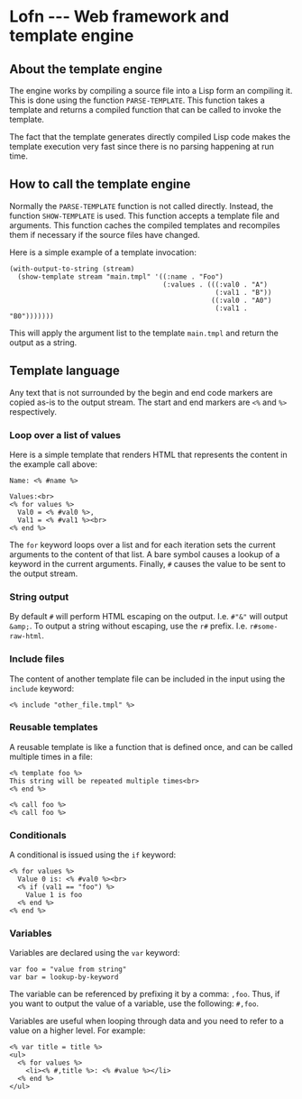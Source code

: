 # Lofn --- Web framework and template engine

## About the template engine

The engine works by compiling a source file into a Lisp form an
compiling it. This is done using the function `PARSE-TEMPLATE`. This
function takes a template and returns a compiled function that can be
called to invoke the template.

The fact that the template generates directly compiled Lisp code makes
the template execution very fast since there is no parsing happening
at run time.

## How to call the template engine

Normally the `PARSE-TEMPLATE` function is not called directly.
Instead, the function `SHOW-TEMPLATE` is used. This function accepts a
template file and arguments. This function caches the compiled
templates and recompiles them if necessary if the source files have
changed.

Here is a simple example of a template invocation:

```
(with-output-to-string (stream)
  (show-template stream "main.tmpl" '((:name . "Foo")
                                      (:values . (((:val0 . "A")
                                                   (:val1 . "B"))
                                                  ((:val0 . "A0")
                                                   (:val1 . "B0")))))))
```

This will apply the argument list to the template `main.tmpl` and
return the output as a string.

## Template language

Any text that is not surrounded by the begin and end code markers are
copied as-is to the output stream. The start and end markers are `<%`
and `%>` respectively.

### Loop over a list of values

Here is a simple template that renders HTML that represents the
content in the example call above:

```
Name: <% #name %>

Values:<br>
<% for values %>
  Val0 = <% #val0 %>,
  Val1 = <% #val1 %><br>
<% end %>
```

The `for` keyword loops over a list and for each iteration sets the
current arguments to the content of that list. A bare symbol causes a
lookup of a keyword in the current arguments. Finally, `#` causes the
value to be sent to the output stream.

### String output

By default `#` will perform HTML escaping on the output. I.e. `#"&"`
will output `&amp;`. To output a string without escaping, use the `r#`
prefix. I.e. `r#some-raw-html`.

### Include files

The content of another template file can be included in the input
using the `include` keyword:

```
<% include "other_file.tmpl" %>
```

### Reusable templates

A reusable template is like a function that is defined once, and can
be called multiple times in a file:

```
<% template foo %>
This string will be repeated multiple times<br>
<% end %>

<% call foo %>
<% call foo %>
```

### Conditionals

A conditional is issued using the `if` keyword:

```
<% for values %>
  Value 0 is: <% #val0 %><br>
  <% if (val1 == "foo") %>
    Value 1 is foo
  <% end %>
<% end %>
```

### Variables

Variables are declared using the `var` keyword:

```
var foo = "value from string"
var bar = lookup-by-keyword
```

The variable can be referenced by prefixing it by a comma: `,foo`.
Thus, if you want to output the value of a variable, use the
following: `#,foo`.

Variables are useful when looping through data and you need to refer
to a value on a higher level. For example:

```
<% var title = title %>
<ul>
  <% for values %>
    <li><% #,title %>: <% #value %></li>
  <% end %>
</ul>
```
